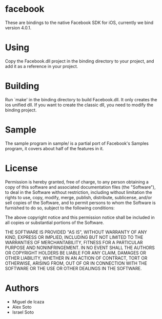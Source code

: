 facebook
========

These are bindings to the native Facebook SDK for iOS, currently we bind version 4.0.1.

Using
=====

Copy the Facebook.dll project in the binding directory to your
project, and add it as a reference in your project.

Building
========

Run `make' in the binding directory to build Facebook.dll. It only creates the ios unified dll. If you want to create the classic dll, you need to modify the binding project.

Sample
======

The sample program in sample/ is a partial port of Facebook's Samples
program, it covers about half of the features in it.

License
=======

Permission is hereby granted, free of charge, to any person obtaining a copy
of this software and associated documentation files (the "Software"), to deal
in the Software without restriction, including without limitation the rights
to use, copy, modify, merge, publish, distribute, sublicense, and/or sell
copies of the Software, and to permit persons to whom the Software is
furnished to do so, subject to the following conditions:

The above copyright notice and this permission notice shall be included in
all copies or substantial portions of the Software.

THE SOFTWARE IS PROVIDED "AS IS", WITHOUT WARRANTY OF ANY KIND, EXPRESS OR
IMPLIED, INCLUDING BUT NOT LIMITED TO THE WARRANTIES OF MERCHANTABILITY,
FITNESS FOR A PARTICULAR PURPOSE AND NONINFRINGEMENT. IN NO EVENT SHALL THE
AUTHORS OR COPYRIGHT HOLDERS BE LIABLE FOR ANY CLAIM, DAMAGES OR OTHER
LIABILITY, WHETHER IN AN ACTION OF CONTRACT, TORT OR OTHERWISE, ARISING FROM,
OUT OF OR IN CONNECTION WITH THE SOFTWARE OR THE USE OR OTHER DEALINGS IN
THE SOFTWARE.


Authors
=======

* Miguel de Icaza
* Alex Soto
* Israel Soto
